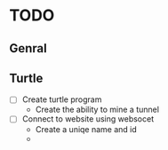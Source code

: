 # TODO

## Genral

## Turtle

- [ ] Create turtle program
  - Create the ability to mine a tunnel
- [ ] Connect to website using websocet
  - Create a uniqe name and id
  - 